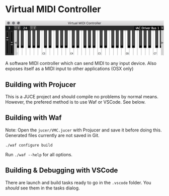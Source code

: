 # Virtual MIDI Controller
![Screenshot](data/screenshot.png)

A software MIDI controller which can send MIDI to any input device.  Also exposes itself as a MIDI input to other applications (OSX only)

## Building with Projucer
This is a JUCE project and should compile no problems by normal means.  However, the prefered method is to use Waf or VSCode.  See below.

## Building with Waf
Note: Open the `jucer/VMC.jucer` with Projucer and save it before doing this.  Generated files currently are not saved in Git.
```
./waf configure build
```
Run `./waf --help` for all options.

## Building & Debugging with VSCode
There are launch and build tasks ready to go in the `.vscode` folder.  You _should_ see them in the tasks dialog.
